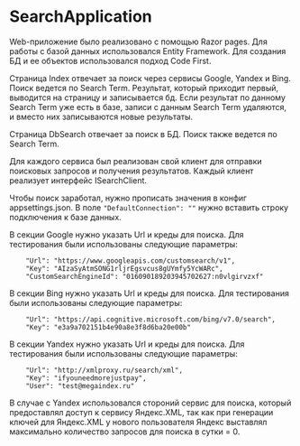 # SearchApplication
Web-приложение было реализовано с помощью Razor pages. Для работы с базой данных использовался Entity Framework. 
Для создания БД и ее объектов использовался подход Code First.

Страница Index отвечает за поиск через сервисы Google, Yandex и Bing.
Поиск ведется по Search Term.
Результат, который приходит первый, выводится на страницу и записывается бд. 
Если результат по данному Search Term уже есть в базе, записи с данным Search Term удаляются, и вместо них записываются новые результаты.

Страница DbSearch отвечает за поиск в БД.
Поиск также ведется по Search Term.

Для каждого сервиса был реализован свой клиент для отправки поисковых запросов и получения результатов.
Каждый клиент реализует интерфейс ISearchClient.

Чтобы поиск заработал, нужно прописать значения в конфиг appsettings.json.
В поле ```"DefaultConnection": ""``` нужно вставить строку подключения к базе данных.

В секции Google нужно указать Url и креды для поиска. Для тестирования были использованы следующие параметры: 
```
    "Url": "https://www.googleapis.com/customsearch/v1",
    "Key": "AIzaSyAtmSONG1rljrEgsvcus8gUYmfy5YcWARc",
    "CustomSearchEngineId": "016090189203945702627:n0vlgirvzxf"
```

В секции Bing нужно указать Url и креды для поиска. Для тестирования были использованы следующие параметры: 
```
    "Url": "https://api.cognitive.microsoft.com/bing/v7.0/search",
    "Key": "e3a9a702151b4e90a8e3f8d6ba20e00b"
```
    
В секции Yandex нужно указать Url и креды для поиска. Для тестирования были использованы следующие параметры: 
```
    "Url": "http://xmlproxy.ru/search/xml",
    "Key": "ifyouneedmorejustpay",
    "User": "test@megaindex.ru"
```
В случае с Yandex использовался стороний сервис для поиска, который предоставлял доступ к сервису Яндекс.XML, так как при генерации ключей для Яндекс.XML у нового пользователя Яндекс выставлял максимально количество запросов для поиска в сутки = 0.
